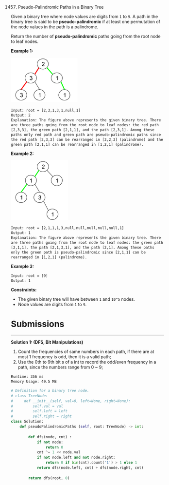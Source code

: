 1457. Pseudo-Palindromic Paths in a Binary Tree

Given a binary tree where node values are digits from `1` to `9`. A path in the binary tree is said to be **pseudo-palindromic** if at least one permutation of the node values in the path is a palindrome.

Return the number of **pseudo-palindromic** paths going from the root node to leaf nodes.

 

**Example 1:**

![1457_palindromic_paths_1.png](img/1457_palindromic_paths_1.png)
```
Input: root = [2,3,1,3,1,null,1]
Output: 2 
Explanation: The figure above represents the given binary tree. There are three paths going from the root node to leaf nodes: the red path [2,3,3], the green path [2,1,1], and the path [2,3,1]. Among these paths only red path and green path are pseudo-palindromic paths since the red path [2,3,3] can be rearranged in [3,2,3] (palindrome) and the green path [2,1,1] can be rearranged in [1,2,1] (palindrome).
```

**Example 2:**

![1457_palindromic_paths_2.png](img/1457_palindromic_paths_2.png)
```
Input: root = [2,1,1,1,3,null,null,null,null,null,1]
Output: 1 
Explanation: The figure above represents the given binary tree. There are three paths going from the root node to leaf nodes: the green path [2,1,1], the path [2,1,3,1], and the path [2,1]. Among these paths only the green path is pseudo-palindromic since [2,1,1] can be rearranged in [1,2,1] (palindrome).
```

**Example 3:**
```
Input: root = [9]
Output: 1
```

**Constraints:**

* The given binary tree will have between `1` and `10^5` nodes.
* Node values are digits from `1` to `9`.

# Submissions
---
**Solution 1: (DFS, Bit Manipulations)**

1. Count the frequencies of same numbers in each path, if there are at most 1 frequency is odd, then it is a valid path;
1. Use the 0th to 9th bit s of a int to record the odd/even frequency in a path, since the numbers range from 0 ~ 9;
```
Runtime: 356 ms
Memory Usage: 49.5 MB
```
```python
# Definition for a binary tree node.
# class TreeNode:
#     def __init__(self, val=0, left=None, right=None):
#         self.val = val
#         self.left = left
#         self.right = right
class Solution:
    def pseudoPalindromicPaths (self, root: TreeNode) -> int:
        
        def dfs(node, cnt) :
            if not node:
                return 0
            cnt ^= 1 << node.val
            if not node.left and not node.right:
                return 0 if bin(cnt).count('1') > 1 else 1
            return dfs(node.left, cnt) + dfs(node.right, cnt)
            
        return dfs(root, 0)
```